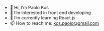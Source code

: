 - 👋 Hi, I’m Paolo Kos
- 👀 I’m interested in front end developing
- 🌱 I’m currently learning React.js
- 📫 How to reach me: kos.paolo@gmail.com

<!---
kospaolo/kospaolo is a ✨ special ✨ repository because its `README.md` (this file) appears on your GitHub profile.
You can click the Preview link to take a look at your changes.
--->
